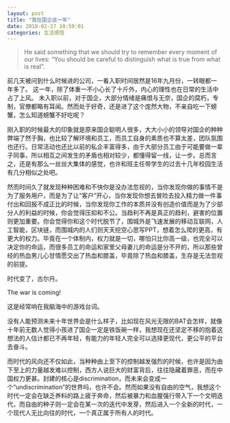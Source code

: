```yaml
---  
layout: post  
title: "我在国企这一年"  
date: 2018-02-27 10:59:01  
categories: 生活感悟  
---  
```


>He said something that we should try to remember every moment of our lives: “You should be careful to distinguish what is true from what is real”.

前几天被问到什么时候进的公司，一看入职时间居然是16年九月份，一转眼都一年多了。
这一年，除了体重一不小心长了十斤外，内心的理性也在日常的生活中占了上风。
未入职以前，对于国企，大部分情绪是痛恨与无奈，国企的腐朽，专制，官僚都略有耳闻。然而处于好奇，还是进了这个庞然大物，不亲自吃一下螃蟹，怎么知道螃蟹不好吃呢？

刚入职的时候最大的印象就是原来国企聪明人很多，大大小小的领导对国企的种种弊端了然于胸，也比较了解环境和员工，而员工自身的素质也不算太差，团队氛围也还行。日常活动也还比以前的私企丰富得多，由于大部分员工由于可能要做一辈子同事，所以相互之间发生的矛盾也相对较少，都懂得留一线，让一步。总而言之，还是有那么一丝丝大集体的感觉，也许和班主任带学生的过去十几年校园生活有几分相似之处吧。

然而时间久了就发现种种困难和不快你是没办法忽视的，当你发现你做的事情不是为了服务用户，而是为了让“客户”开心，当你发现你想去冒险去投入精力做一件事付出和回报不成正比的时候，当你发现你工作的本质并没有创造价值而是为了少部分人的利益的时候，你会觉得压抑和不公。当趋利不再是真正的趋利，避害的位置则更加重要。你会觉得你和这个时代脱节了，围城外是飞速发展的移动互联网，人工智能，区块链，而围城内的人们则天天挖空心思写PPT，想着怎么爬的更高，有更大的权力。毕竟在一个体制内，权力就是一切，哪怕只比你高一级，也完全可以决定你的命运，而很多员工的命运和家里父母妻儿的命运是分不开的，所以那些曾经的热血男儿心甘情愿交出了热血和膝盖，毕竟除了热血和膝盖，生存是无法忽视的前提。

时代变了，古尔丹。

The war is coming!

这是经常响在我脑海中的游戏台词。

没有人能预测未来十年世界会是什么样子，比如现在风光无限的BAT会怎样，就像十年前无数人觉得小孩进了国企一定是铁饭碗一样，我想现在还坚定不移的抱着这想法的人估计都已不再年轻，有能力的年轻人完全可以选择更现代，更公平的平台去奋斗。

而时代的风向还不仅如此，当种种由上至下的控制越发强烈的时候，也许是因为由下至上的力量越发难以控制，西方人说巨大的财富背后，往往隐藏着罪恶，而在中国权力更甚。封建的核心是discrimination，而未来会变成一个“undiscrimination”的世界吗，也许不会。然而如果没有自由的空气，我想这个时代一定会在缺乏养料的路上疲于奔命，然后被暴力和血腥强行带入下一个文明迭代，而自由的种子则一定会在某一次的迭代中发芽，然后进入一个全新的时代，一个现代人无比向往的时代，一个真正属于所有人的时代。